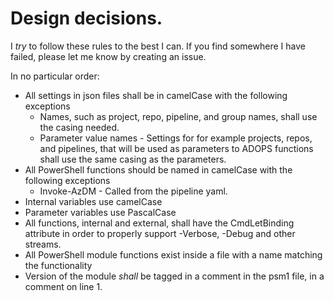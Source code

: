 # Design decisions.

I _try_ to follow these rules to the best I can. If you find somewhere I have failed, please let me know by creating an issue.

In no particular order:

- All settings in json files shall be in camelCase with the following exceptions
    - Names, such as project, repo, pipeline, and group names, shall use the casing needed.
    - Parameter value names - Settings for for example projects, repos, and pipelines, that will be used as parameters to ADOPS functions shall use the same casing as the parameters.
- All PowerShell functions should be named in camelCase with the following exceptions
    - Invoke-AzDM - Called from the pipeline yaml.
- Internal variables use camelCase
- Parameter variables use PascalCase
- All functions, internal and external, shall have the CmdLetBinding attribute in order to properly support -Verbose, -Debug and other streams.
- All PowerShell module functions exist inside a file with a name matching the functionality
- Version of the module _shall_ be tagged in a comment in the psm1 file, in a comment on line 1.